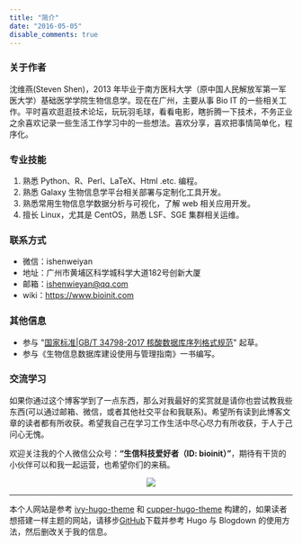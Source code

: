 ```yaml
---
title: "简介"
date: "2016-05-05"
disable_comments: true
---
```



### 关于作者

沈维燕(Steven Shen)，2013 年毕业于南方医科大学（原中国人民解放军第一军医大学）基础医学学院生物信息学。现在在广州，主要从事 Bio IT 的一些相关工作。平时喜欢逛逛技术论坛，玩玩羽毛球，看看电影，瞎折腾一下技术，不务正业之余喜欢记录一些生活工作学习中的一些想法。喜欢分享，喜欢把事情简单化，程序化。


### 专业技能

1. 熟悉 Python、R、Perl、LaTeX、Html .etc. 编程。
2. 熟悉 Galaxy 生物信息学平台相关部署与定制化工具开发。
3. 熟悉常用生物信息学数据分析与可视化，了解 web 相关应用开发。
3. 擅长 Linux，尤其是 CentOS，熟悉 LSF、SGE 集群相关运维。


### 联系方式

- 微信：ishenweiyan
- 地址：广州市黄埔区科学城科学大道182号创新大厦
- 邮箱：<ishenwieyan@qq.com>
- wiki：<https://www.bioinit.com>


### 其他信息

- 参与 "[国家标准|GB/T 34798-2017 核酸数据库序列格式规范](http://std.samr.gov.cn/gb/search/gbDetailed?id=71F772D821E0D3A7E05397BE0A0AB82A&review=true)" 起草。
- 参与《生物信息数据库建设使用与管理指南》一书编写。


### 交流学习

如果你通过这个博客学到了一点东西，那么对我最好的奖赏就是请你也尝试教我些东西(可以通过邮箱、微信，或者其他社交平台和我联系)。希望所有读到此博客文章的读者都有所收获。希望我自己在学习工作生活中尽心尽力有所收获，于人于己问心无愧。

欢迎关注我的个人微信公众号：**“生信科技爱好者（ID: bioinit）”**，期待有干货的小伙伴可以和我一起运营，也希望你们的来稿。
<p style="text-align:center;"><img src="https://apps-db.oss-cn-shenzhen.aliyuncs.com/bioinit/qrcode-bioinit.png"/></p>

***

本个人网站是参考 [ivy-hugo-theme](https://github.com/shenweiyan/ivy-hugo-theme) 和 [cupper-hugo-theme](https://github.com/shenweiyan/cupper-hugo-theme) 构建的，如果读者想搭建一样主题的网站，请移步[GitHub](https://github.com/shenweiyan/ivc-hugo-theme)下载并参考 Hugo 与 Blogdown 的使用方法，然后删改关于我的信息。

